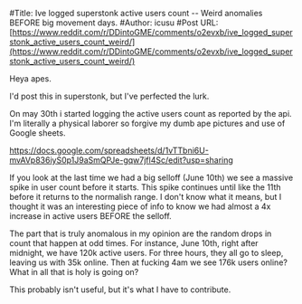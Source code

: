 #Title: Ive logged superstonk active users count -- Weird anomalies BEFORE big movement days.
#Author: icusu
#Post URL: [https://www.reddit.com/r/DDintoGME/comments/o2evxb/ive_logged_superstonk_active_users_count_weird/](https://www.reddit.com/r/DDintoGME/comments/o2evxb/ive_logged_superstonk_active_users_count_weird/)


Heya apes.  

I'd post this in superstonk, but I've perfected the lurk.  

On may 30th i started logging the active users count as reported by the api.  I'm literally a physical laborer  so forgive my dumb ape pictures and use of Google sheets.

https://docs.google.com/spreadsheets/d/1vTTbni6U-mvAVp836iyS0p1J9aSmQPJe-gqw7jfl4Sc/edit?usp=sharing

If you look at the last time we had a big selloff (June 10th) we see a massive spike in user count before it starts.  This spike continues until like the 11th before it returns to the normalish range.  I don't know what it means, but I thought it was an interesting piece of info to know we had almost a 4x increase in active users BEFORE the selloff.  

The part that is truly anomalous in my opinion are the random drops in count that happen at odd times.  For instance, June 10th, right after midnight, we have 120k active users.  For three hours, they all go to sleep, leaving us with 35k online.  Then at fucking 4am we see 176k users online?  What in all that is holy is going on?  

This probably isn't useful, but it's what I have to contribute.